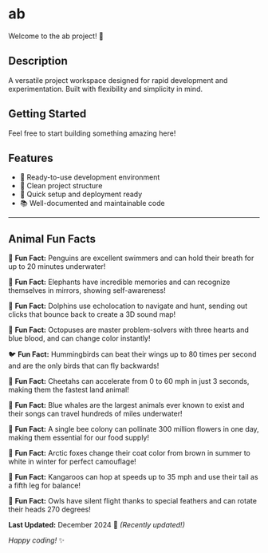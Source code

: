 # ab

Welcome to the ab project! 🚀

## Description

A versatile project workspace designed for rapid development and experimentation. Built with flexibility and simplicity in mind.

## Getting Started

Feel free to start building something amazing here!

## Features

- 🔧 Ready-to-use development environment
- 📁 Clean project structure
- 🚀 Quick setup and deployment ready
- 📚 Well-documented and maintainable code

---

## Animal Fun Facts

🐧 **Fun Fact:** Penguins are excellent swimmers and can hold their breath for up to 20 minutes underwater!

🐘 **Fun Fact:** Elephants have incredible memories and can recognize themselves in mirrors, showing self-awareness!

🐬 **Fun Fact:** Dolphins use echolocation to navigate and hunt, sending out clicks that bounce back to create a 3D sound map!

🐙 **Fun Fact:** Octopuses are master problem-solvers with three hearts and blue blood, and can change color instantly!

🐦 **Fun Fact:** Hummingbirds can beat their wings up to 80 times per second and are the only birds that can fly backwards!

🐆 **Fun Fact:** Cheetahs can accelerate from 0 to 60 mph in just 3 seconds, making them the fastest land animal!

🐋 **Fun Fact:** Blue whales are the largest animals ever known to exist and their songs can travel hundreds of miles underwater!

🐝 **Fun Fact:** A single bee colony can pollinate 300 million flowers in one day, making them essential for our food supply!

🦊 **Fun Fact:** Arctic foxes change their coat color from brown in summer to white in winter for perfect camouflage!

🦘 **Fun Fact:** Kangaroos can hop at speeds up to 35 mph and use their tail as a fifth leg for balance!

🦉 **Fun Fact:** Owls have silent flight thanks to special feathers and can rotate their heads 270 degrees!

**Last Updated:** December 2024 📅 _(Recently updated!)_

*Happy coding!* ✨
